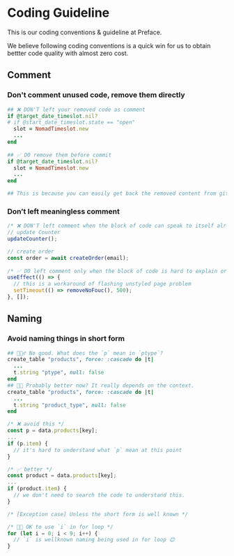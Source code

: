 # Coding Guideline
This is our coding conventions & guideline at Preface.

We believe following coding conventions is a quick win for us to obtain bettter code quality with almost zero cost.

## Comment

### Don't comment unused code, remove them directly

```ruby
## ❌ DON'T left your removed code as comment
if @target_date_timeslot.nil?
# if @start_date_timeslot.state == "open"
  slot = NomadTimeslot.new
  ...
end
  
## ✅ DO remove them before commit
if @target_date_timeslot.nil?
  slot = NomadTimeslot.new
  ...
end

## This is because you can easily get back the removed content from git history
```

### Don’t left meaningless comment

```javascript
/* ❌ DON'T left comment when the block of code can speak to itself already */
// update Counter
updateCounter();

// create order
const order = await createOrder(email);
  
/* ✅ DO left comment only when the block of code is hard to explain or understand */
useEffect(() => {
  // this is a workaround of flashing unstyled page problem
  setTimeout(() => removeNoFouc(), 500);
}, []);
```

## Naming

### Avoid naming things in short form

```ruby
## 🙅🏻‍♂️ No good. What does the `p` mean in `ptype`?
create_table "products", force: :cascade do |t|
  ...
  t.string "ptype", null: false
end
## 👍🏻 Probably better now? It really depends on the context.
create_table "products", force: :cascade do |t|
  ...
  t.string "product_type", null: false
end
```

```javascript
/* ❌ avoid this */
const p = data.products[key];
...
if (p.item) {
  // it's hard to understand what `p` mean at this point
}

/* ✅ better */
const product = data.products[key];
...
if (product.item) {
  // we don't need to search the code to understand this.
}
```

```javascript
/* [Exception case] Unless the short form is well known */

/* 👌🏻 OK to use `i` in for loop */
for (let i = 0; i < 9; i++) {
  // `i` is wellknown naming being used in for loop 😊
}
```

